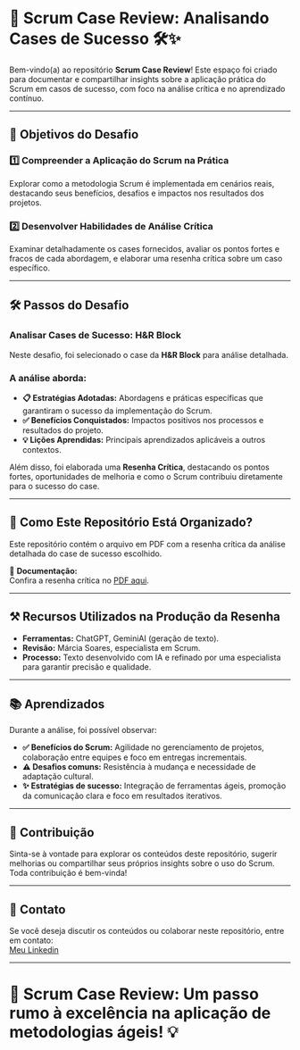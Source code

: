 # 🌟 **Scrum Case Review: Analisando Cases de Sucesso** 🛠️✨  

Bem-vindo(a) ao repositório **Scrum Case Review**! Este espaço foi criado para documentar e compartilhar insights sobre a aplicação prática do Scrum em casos de sucesso, com foco na análise crítica e no aprendizado contínuo.  

---

## 📌 **Objetivos do Desafio**  
### 1️⃣ **Compreender a Aplicação do Scrum na Prática**  
Explorar como a metodologia Scrum é implementada em cenários reais, destacando seus benefícios, desafios e impactos nos resultados dos projetos.  

### 2️⃣ **Desenvolver Habilidades de Análise Crítica**  
Examinar detalhadamente os cases fornecidos, avaliar os pontos fortes e fracos de cada abordagem, e elaborar uma resenha crítica sobre um caso específico.  

---

## 🛠️ **Passos do Desafio**  
### **Analisar Cases de Sucesso: H&R Block**  
Neste desafio, foi selecionado o case da **H&R Block** para análise detalhada.  

### A análise aborda:  
- **📋 Estratégias Adotadas:** Abordagens e práticas específicas que garantiram o sucesso da implementação do Scrum.  
- **✅ Benefícios Conquistados:** Impactos positivos nos processos e resultados do projeto.  
- **💡 Lições Aprendidas:** Principais aprendizados aplicáveis a outros contextos.  

Além disso, foi elaborada uma **Resenha Crítica**, destacando os pontos fortes, oportunidades de melhoria e como o Scrum contribuiu diretamente para o sucesso do case.  

---

## 🚀 **Como Este Repositório Está Organizado?**  
Este repositório contém o arquivo em PDF com a resenha crítica da análise detalhada do case de sucesso escolhido.  

📄 **Documentação:**  
Confira a resenha crítica no [PDF aqui](https://github.com/profamar/scrum-case-review-/blob/main/Resenha%20Cr%C3%ADtica%20Aplica%C3%A7%C3%A3o%20do%20Scrum%20no%20Case%20de%20Sucesso%20da%20H%26R%20Block.pdf).  

---

## ⚒️ **Recursos Utilizados na Produção da Resenha**  
- **Ferramentas:** ChatGPT, GeminiAI (geração de texto).  
- **Revisão:** Márcia Soares, especialista em Scrum.  
- **Processo:** Texto desenvolvido com IA e refinado por uma especialista para garantir precisão e qualidade.  

---

## 📚 **Aprendizados**  
Durante a análise, foi possível observar:  
- **✅ Benefícios do Scrum:** Agilidade no gerenciamento de projetos, colaboração entre equipes e foco em entregas incrementais.  
- **⚠️ Desafios comuns:** Resistência à mudança e necessidade de adaptação cultural.  
- **✨ Estratégias de sucesso:** Integração de ferramentas ágeis, promoção da comunicação clara e foco em resultados iterativos.  

---

## 🤝 **Contribuição**  
Sinta-se à vontade para explorar os conteúdos deste repositório, sugerir melhorias ou compartilhar seus próprios insights sobre o uso do Scrum. Toda contribuição é bem-vinda!  

---

## 📧 **Contato**  
Se você deseja discutir os conteúdos ou colaborar neste repositório, entre em contato:  
[Meu Linkedin](https://linkedin.com/in/márcia-soares-236974256)  

---

# 📂 **Scrum Case Review: Um passo rumo à excelência na aplicação de metodologias ágeis!** 💡





